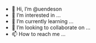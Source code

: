 - 👋 Hi, I’m @uendeson
- 👀 I’m interested in ...
- 🌱 I’m currently learning ...
- 💞️ I’m looking to collaborate on ...
- 📫 How to reach me ...

<!---
uendeson/uendeson is a ✨ special ✨ repository because its `README.md` (this file) appears on your GitHub profile.
You can click the Preview link to take a look at your changes.
--->
